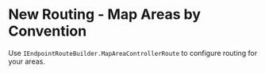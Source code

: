 # New Routing - Map Areas by Convention

Use `IEndpointRouteBuilder.MapAreaControllerRoute` to configure routing for your areas.